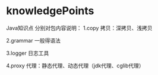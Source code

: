 # knowledgePoints
Java知识点
分别对包内容说明：
1.copy
拷贝：深拷贝、浅拷贝

2.grammar
一般得语法

3.logger
日志工具

4.proxy
代理：静态代理、动态代理（jdk代理、cglib代理）
